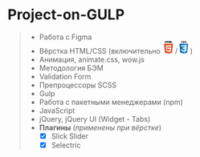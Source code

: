 # Project-on-GULP

> - Работа с Figma
> - Вёрстка HTML/CSS (включительно <img width="25" src="https://raw.githubusercontent.com/github/explore/80688e429a7d4ef2fca1e82350fe8e3517d3494d/topics/html/html.png">/<img width="25" src="https://raw.githubusercontent.com/github/explore/80688e429a7d4ef2fca1e82350fe8e3517d3494d/topics/css/css.png">)
> - Анимация, animate.css, wow.js
> - Методология БЭМ
> - Validation Form
> - Препроцессоры SCSS
> - Gulp
> - Работа с пакетными менеджерами (npm)
> - JavaScript
> - jQuery, jQuery UI (Widget - Tabs)
> - **Плагины** (_применены_ _при_ _вёрстке_)
>    - [x] Slick Slider
>    - [x] Selectric
